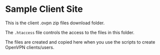 # Sample Client Site

This is the client .ovpn zip files download folder.

The ```.htaccess``` file controls the access to the files in this folder.

The files are created and copied here when you use the scripts to create OpenVPN clients/users.
